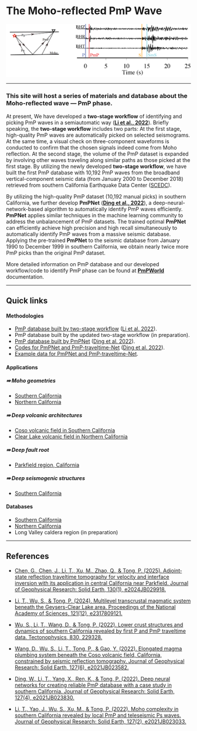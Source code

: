 # The Moho-reflected PmP Wave
<p align="center">
  <img src="https://github.com/Seismic-Data-imaging-the-Earth/PmPWorld/blob/master/source/photos/PmPShow.png" />
</p>

---

### This site will host a series of materials and database about the Moho-reflected wave — PmP phase. 

At present, We have developed a **two-stage workflow** of identifying and picking PmP waves in a semiautomatic way ([**Li et al., 2022**](https://agupubs.onlinelibrary.wiley.com/doi/abs/10.1029/2021JB023033)). Briefly speaking, the **two-stage workflow** includes two parts: At the first stage, high-quality PmP waves are automatically picked on selected seismograms. At the same time, a visual check on three-component waveforms is conducted to confirm that the chosen signals indeed come from Moho reflection. At the second stage, the volume of the PmP dataset is expanded by involving other waves traveling along similar paths as those picked at the first stage. By utilizing the newly developed **two-stage workflow**, we have built the first PmP database with 10,192 PmP waves from the broadband vertical-component seismic data (from January 2000 to December 2018) retrieved from southern California Earthquake Data Center ([SCEDC](https://scedc.caltech.edu/)). 

By utilizing the high-quality PmP dataset (10,192 manual picks) in southern California, we further develop **PmPNet** ([**Ding et al., 2022**](https://agupubs.onlinelibrary.wiley.com/doi/abs/10.1029/2021JB023830)), a deep-neural-network-based algorithm to automatically identify PmP waves efficiently. **PmPNet** applies similar techniques in the machine learning community to address the unbalancement of PmP datasets. The trained optimal **PmPNet** can efficiently achieve high precision and high recall simultaneously to automatically identify PmP waves from a massive seismic database. Applying the pre-trained **PmPNet** to the seismic database from January 1990 to December 1999 in southern California, we obtain nearly twice more PmP picks than the original PmP dataset.

More detailed information on PmP database and our developed workflow/code to identify PmP phase can be found at [**PmPWorld**](https://pmpworld.readthedocs.io/en/latest/index.html) documentation.


---

## Quick links

#### Methodologies

* [PmP database built by two-stage workflow](https://researchdata.ntu.edu.sg/dataset.xhtml?persistentId=doi:10.21979/N9/HKCXBF) ([Li et al. 2022](https://agupubs.onlinelibrary.wiley.com/doi/abs/10.1029/2021JB023033)).
* PmP database built by the updated two-stage workflow (in preparation).
* [PmP database built by PmPNet](https://researchdata.ntu.edu.sg/dataset.xhtml?persistentId=doi:10.21979/N9/0O380V) ([Ding et al. 2022](https://agupubs.onlinelibrary.wiley.com/doi/abs/10.1029/2021JB023830)).
* [Codes for PmPNet and PmP-traveltime-Net](https://zenodo.org/record/6499773#.YmuvHnVByJA) ([Ding et al. 2022](https://agupubs.onlinelibrary.wiley.com/doi/abs/10.1029/2021JB023830)).
* [Example data for PmPNet and PmP-traveltime-Net](https://osf.io/haxg8/).

#### Applications

##### $\Rrightarrow$ Moho geometries

* [Southern California](https://agupubs.onlinelibrary.wiley.com/doi/abs/10.1029/2021JB023033)
* [Northern California](https://www.pnas.org/doi/abs/10.1073/pnas.2317809121)

##### $\Rrightarrow$ Deep volcanic architectures

* [Coso volcanic field in Southern California](https://agupubs.onlinelibrary.wiley.com/doi/abs/10.1029/2021JB023582)
* [Clear Lake volcanic field in Northern California](https://www.pnas.org/doi/abs/10.1073/pnas.2317809121)

##### $\Rrightarrow$ Deep fault root

* [Parkfield region, California](https://agupubs.onlinelibrary.wiley.com/doi/abs/10.1029/2024JB029918)

##### $\Rrightarrow$ Deep seismogenic structures

* [Southern California](https://www.sciencedirect.com/science/article/pii/S0040195122001226)

#### Databases

* [Southern California](https://doi.org/10.21979/N9/HKCXBF)
* [Northern California](https://doi.org/10.21979/N9/JPCTF9)
* Long Valley caldera region (in preparation)


---

## References

* [Chen, G., Chen, J., Li, T., Xu, M., Zhao, Q., & Tong, P. (2025). Adjoint‐state reflection traveltime tomography for velocity and interface inversion with its application in central California near Parkfield. Journal of Geophysical Research: Solid Earth, 130(1), e2024JB029918.](https://agupubs.onlinelibrary.wiley.com/doi/abs/10.1029/2024JB029918)

* [Li, T., Wu, S., & Tong, P. (2024). Multilevel transcrustal magmatic system beneath the Geysers-Clear Lake area. Proceedings of the National Academy of Sciences, 121(12), e2317809121.](https://www.pnas.org/doi/abs/10.1073/pnas.2317809121)

* [Wu, S., Li, T., Wang, D., & Tong, P. (2022). Lower crust structures and dynamics of southern California revealed by first P and PmP traveltime data. Tectonophysics, 830, 229328.](https://www.sciencedirect.com/science/article/pii/S0040195122001226)

* [Wang, D., Wu, S., Li, T., Tong, P., & Gao, Y. (2022). Elongated magma plumbing system beneath the Coso volcanic field, California, constrained by seismic reflection tomography. Journal of Geophysical Research: Solid Earth, 127(6), e2021JB023582.](https://agupubs.onlinelibrary.wiley.com/doi/abs/10.1029/2021JB023582)

* [Ding, W., Li, T., Yang, X., Ren, K., & Tong, P. (2022). Deep neural networks for creating reliable PmP database with a case study in southern California. Journal of Geophysical Research: Solid Earth, 127(4), e2021JB023830.](https://agupubs.onlinelibrary.wiley.com/doi/abs/10.1029/2021JB023830)

* [Li, T., Yao, J., Wu, S., Xu, M., & Tong, P. (2022). Moho complexity in southern California revealed by local PmP and teleseismic Ps waves. Journal of Geophysical Research: Solid Earth, 127(2), e2021JB023033.](https://agupubs.onlinelibrary.wiley.com/doi/abs/10.1029/2021JB023033)
